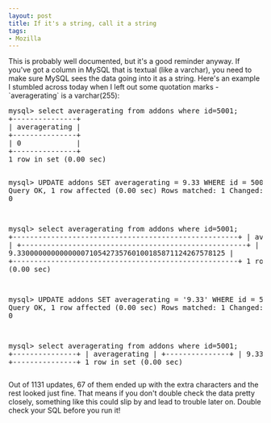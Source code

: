 ```yaml
---
layout: post
title: If it's a string, call it a string
tags:
- Mozilla
---
```

<p>This is probably well documented, but it's a good reminder anyway.  If you've got a column in MySQL that is textual (like a varchar), you need to make sure MySQL sees the data going into it as a string.  Here's an example I stumbled across today when I left out some quotation marks - `averagerating` is a varchar(255):</p>
<div class="code">
<pre>
mysql> select averagerating from addons where id=5001;
+---------------+
| averagerating |
+---------------+
| 0             |
+---------------+
1 row in set (0.00 sec)

mysql> UPDATE addons SET averagerating = 9.33 WHERE id = 5001;
Query OK, 1 row affected (0.00 sec)
Rows matched: 1  Changed: 1  Warnings: 0

mysql> select averagerating from addons where id=5001;
+-----------------------------------------------------+
| averagerating                                       |
+-----------------------------------------------------+
| 9.3300000000000000710542735760100185871124267578125 |
+-----------------------------------------------------+
1 row in set (0.00 sec)

mysql> UPDATE addons SET averagerating = '9.33' WHERE id = 5001;
Query OK, 1 row affected (0.00 sec)
Rows matched: 1  Changed: 1  Warnings: 0

mysql> select averagerating from addons where id=5001;
+---------------+
| averagerating |
+---------------+
| 9.33          |
+---------------+
1 row in set (0.00 sec)
</pre>
</div>
<p>Out of 1131 updates, 67 of them ended up with the extra characters and the rest looked just fine.  That means if you don't double check the data pretty closely, something like this could slip by and lead to trouble later on.  Double check your SQL before you run it!</p>
